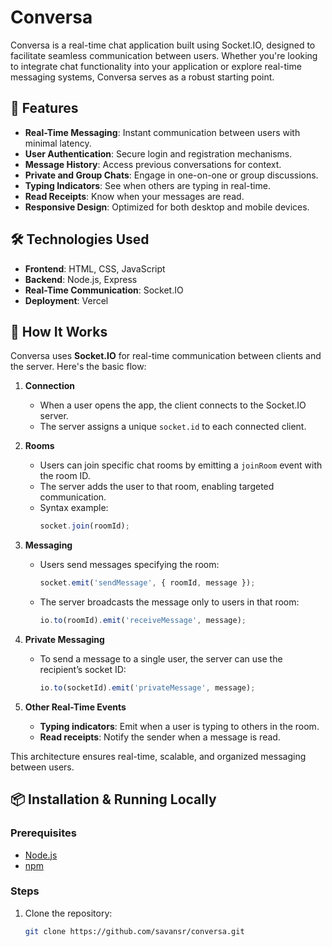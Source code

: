# Conversa

Conversa is a real-time chat application built using Socket.IO, designed to facilitate seamless communication between users. Whether you're looking to integrate chat functionality into your application or explore real-time messaging systems, Conversa serves as a robust starting point.

## 🚀 Features

- **Real-Time Messaging**: Instant communication between users with minimal latency.
- **User Authentication**: Secure login and registration mechanisms.
- **Message History**: Access previous conversations for context.
- **Private and Group Chats**: Engage in one-on-one or group discussions.
- **Typing Indicators**: See when others are typing in real-time.
- **Read Receipts**: Know when your messages are read.
- **Responsive Design**: Optimized for both desktop and mobile devices.

## 🛠️ Technologies Used

- **Frontend**: HTML, CSS, JavaScript
- **Backend**: Node.js, Express
- **Real-Time Communication**: Socket.IO
- **Deployment**: Vercel

## 📝 How It Works

Conversa uses **Socket.IO** for real-time communication between clients and the server. Here's the basic flow:

1. **Connection**  
   - When a user opens the app, the client connects to the Socket.IO server.
   - The server assigns a unique `socket.id` to each connected client.

2. **Rooms**  
   - Users can join specific chat rooms by emitting a `joinRoom` event with the room ID.
   - The server adds the user to that room, enabling targeted communication.
   - Syntax example:
     ```javascript
     socket.join(roomId);
     ```

3. **Messaging**  
   - Users send messages specifying the room:
     ```javascript
     socket.emit('sendMessage', { roomId, message });
     ```
   - The server broadcasts the message only to users in that room:
     ```javascript
     io.to(roomId).emit('receiveMessage', message);
     ```

4. **Private Messaging**  
   - To send a message to a single user, the server can use the recipient’s socket ID:
     ```javascript
     io.to(socketId).emit('privateMessage', message);
     ```

5. **Other Real-Time Events**  
   - **Typing indicators**: Emit when a user is typing to others in the room.
   - **Read receipts**: Notify the sender when a message is read.

This architecture ensures real-time, scalable, and organized messaging between users.

## 📦 Installation & Running Locally

### Prerequisites

- [Node.js](https://nodejs.org/)
- [npm](https://www.npmjs.com/)

### Steps

1. Clone the repository:
   ```bash
   git clone https://github.com/savansr/conversa.git

